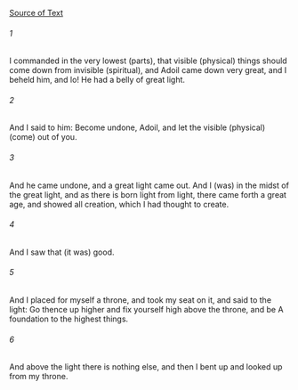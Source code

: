 [Source of Text](https://github.com/scrollmapper/bible_databases_deuterocanonical)

###### 1
I commanded in the very lowest (parts), that visible (physical) things should come down from invisible (spiritual), and Adoil came down very great, and I beheld him, and lo! He had a belly of great light.

###### 2
And I said to him: Become undone, Adoil, and let the visible (physical) (come) out of you.

###### 3
And he came undone, and a great light came out. And I (was) in the midst of the great light, and as there is born light from light, there came forth a great age, and showed all creation, which I had thought to create.

###### 4
And I saw that (it was) good.

###### 5
And I placed for myself a throne, and took my seat on it, and said to the light: Go thence up higher and fix yourself high above the throne, and be A foundation to the highest things.

###### 6
And above the light there is nothing else, and then I bent up and looked up from my throne.